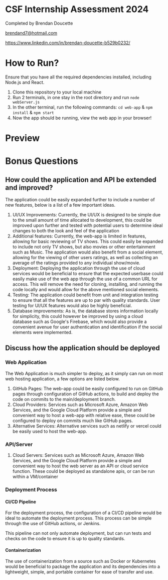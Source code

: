 # CSF Internship Assessment 2024
Completed by Brendan Doucette

brendand7@hotmail.com

https://www.linkedin.com/in/brendan-doucette-b529b0232/


# How to Run?
Ensure that you have all the required dependencies installed, including Node.js and React.
1. Clone this repository to your local machine
2. Run 2 terminals, in one stay in the root directory and run `node webServer.js`
3. In the other terminal, run the following commands: `cd web-app` & `npm install` & `npm start`
4. Now the app should be running, view the web app in your browser!

# Preview

# Bonus Questions
## How could the application and API be extended and improved?
The application could be easily expanded further to include a number of new features, below is a list of a few important ideas.
1. UI/UX Improvements: Currently, the UI/UX is designed to be simple due to the small amount of time allocated to development, this could be improved upon further and tested with potential users to determine ideal changes to both the look and feel of the application
2. Additional features: Currently, the web-app is limited in features, allowing for basic reviewing of TV shows. This could easily be expanded to include not only TV shows, but also movies or other entertainment such as Music. The application would also benefit from a social element, allowing for the viewing of other users ratings, as well as collecting an average of the ratings provided to any individual show/movie.
3. Deployment: Deploying the application through the use of cloud services would be beneficial to ensure that the expected userbase could easily make use of the web app through the use of a common URL for access. This will remove the need for cloning, installing, and running the code locally and would allow for the above mentioned social elements.
4. Testing: The application could benefit from unit and integration testing to ensure that all the features are up to par with quality standards. User testing for UI/UX features would also be highly beneficial.
5. Database improvements: As is, the database stores information locally for simplicity, this could however be improved by using a cloud database such as Google's Firebase, which would also provide a convenient avenue for user authentication and identification if the social elements were implemented.


## Discuss how the application should be deployed
### Web Application
The Web Application is much simpler to deploy, as it simply can run on most web hosting application, a few options are listed below.
1. GitHub Pages: The web-app could be easily configured to run on GitHub pages through configuration of GitHub actions, to build and deploy the code on commits to the main/deployment branch.
2. Cloud Providers: Services such as Microsoft Azure, Amazon Web Services, and the Google Cloud Platform provide a simple and convenient way to host a web-app with relative ease, these could be configured to deploy on commits much like GitHub pages.
3. Alternative Services: Alternative services such as netlify or vercel could be easily used to host the web-app.

### API/Server
1. Cloud Servers: Services such as Microsoft Azure, Amazon Web Services, and the Google Cloud Platform provide a simple and convenient way to host the web server as an API or cloud service function. These could be deployed as standalone apis, or can be run within a VM/container

### Deployment Process
#### CI/CD Pipeline
For the deployment process, the configuration of a CI/CD pipeline would be ideal to automate the deployment process. This process can be simple through the use of GitHub actions, or Jenkins.

This pipeline can not only automate deployment, but can run tests and checks on the code to ensure it is up to quality standards.

#### Containerization
The use of containerization from a source such as Docker or Kubernetes would be beneficial to package the application and its dependencies into a lightweight, simple, and portable container for ease of transfer and use.


